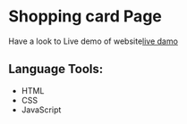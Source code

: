 # Shopping card Page
Have a look to Live demo of website[live damo](https://amira-fathalla12.github.io/Shopping-card/)
## Language Tools:
 - HTML
 - CSS
 - JavaScript
